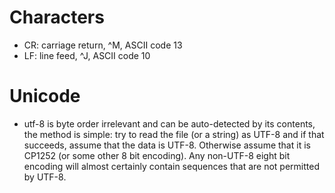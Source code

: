 # Characters

- CR: carriage return, ^M, ASCII code 13
- LF: line feed, ^J, ASCII code 10

# Unicode

- utf-8 is byte order irrelevant and can be auto-detected by its contents, the method is simple: try to read the file (or a string) as UTF-8 and if that succeeds, assume that the data is UTF-8. Otherwise assume that it is CP1252 (or some other 8 bit encoding). Any non-UTF-8 eight bit encoding will almost certainly contain sequences that are not permitted by UTF-8.

